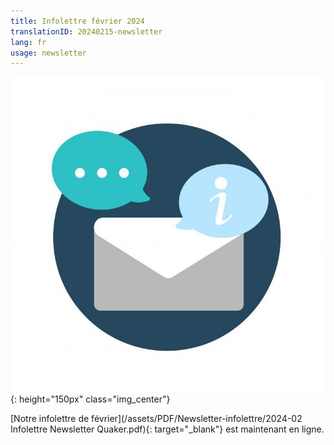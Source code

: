 ```yaml
---
title: Infolettre février 2024
translationID: 20240215-newsletter
lang: fr
usage: newsletter
---
```

![Image d'infolettre](/assets/images/email-icon.png){: height="150px" class="img_center"}

[Notre infolettre de février](/assets/PDF/Newsletter-infolettre/2024-02 Infolettre Newsletter Quaker.pdf){: target="_blank"} est maintenant en ligne.
